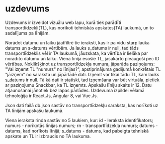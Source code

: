 # uzdevums
Uzdevums ir izveidot vizuālu web lapu, kurā tiek parādīti transportlīdzekļi(TL), kas norīkoti tehniskās apskates(TA) laukumā, un to sadalījums pa līnijām.

Norādot datumu un laiku jāatfiltrē tie ieraksti, kas ir pa vidu starp lauka datums un s-datums vērtībām. 
Ja lauks s_datums ir null, tad tāds transportlīdzeklis vēl ir TA laukumā, jāuzskata, ka vērtība ir lielāka par norādīto datumu un laiku. 
Vienā līnijā esošie TL, jāsakārto pieaugoši pēc ID vērtības. 
Noklikšķinot uz transportlīdzekļa numura, jāparāda paziņojums: "Vai izņemt TL "numurs" no līnijas?", apstiprinājuma gadijumā konkrētais TL "jāizņem" no saraksta un jāpārlādē dati. Izņemt var tikai tādu TL, kam lauks s_datums ir null. 
Tā kā dati ir statiski, tad izņemšana var būt virtuāla, pietiek ar paziņojumu Snackbar, ka TL izņemts.
Apskašu līniju skaits ir 12.
Datu atjaunošanai jānotiek bez lapas pārlādes. 
Uzdevuma izpildei vēlamā tehnoloģija ir React.Js, Angular 8, vai Vue.Js.

Json dati failā db.json sastāv no transportlīdzekļu saraksta, kas norīkoti uz TA līnijām apskašu laukumā.

Viena ieraksta rinda sastāv no 5 laukiem, kur:
id - Ieraksta identifikators;                            
numurs - norīkotās līnijas numurs;
rn - transportlīdzekļa numurs;
datums - datums, kad norīkots līnijā;
s_datums - datums, kad pabeigta tehniskā apskate un TL ir izbraucis no TA laukuma.

